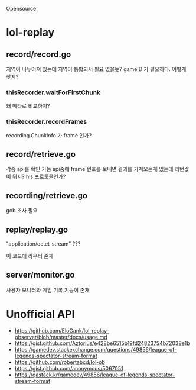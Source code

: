 Opensource

# lol-replay

## record/record.go
지역이 나누어져 있는데 지역이 통합되서 필요 없을듯?
gameID 가 필요하다. 어떻게 찾지?

### thisRecorder.waitForFirstChunk
왜 메타로 비교하지?

### thisRecorder.recordFrames
recording.ChunkInfo 가 frame 인가?


## record/retrieve.go
각종 api를 확인 가능
api중에 frame 번호를 보내면 결과를 가져오는게 있는데 리턴값이 뭐지? hls 프로토콜인가?


## recording/retrieve.go
gob 조사 필요


## replay/replay.go
"application/octet-stream" ???

이 코드에 라우터 존재


## server/monitor.go
사용자 모니터와 게임 기록 기능이 존재



# Unofficial API
- https://github.com/EloGank/lol-replay-observer/blob/master/docs/usage.md
- https://gist.github.com/Aztorius/e428be6515b19fd24823754b72038e1b
- https://gamedev.stackexchange.com/questions/49856/league-of-legends-spectator-stream-format
- https://github.com/robertabcd/lol-ob
- https://gist.github.com/anonymous/5067051
- https://qastack.kr/gamedev/49856/league-of-legends-spectator-stream-format
